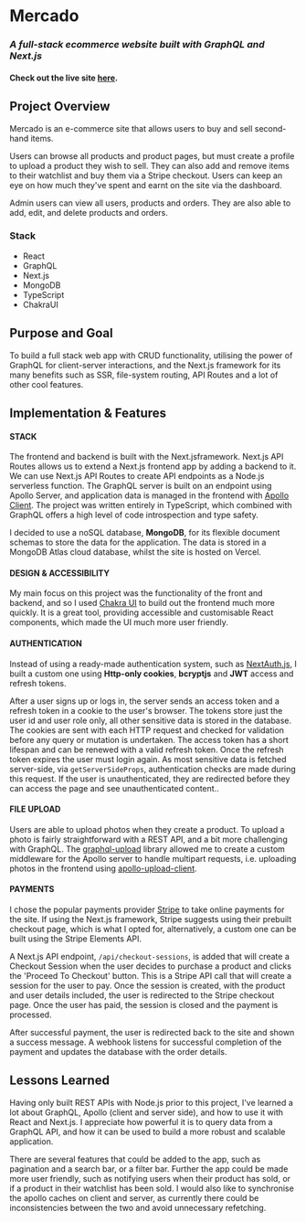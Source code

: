 # Mercado

### **_A full-stack ecommerce website built with GraphQL and Next.js_**

#### Check out the live site [**here**](https://tinyurl.com/mercado-app).

## Project Overview

Mercado is an e-commerce site that allows users to buy and sell second-hand items.

Users can browse all products and product pages, but must
create a profile to upload a product they wish to sell. They
can also add and remove items to their watchlist and buy them
via a Stripe checkout. Users can keep an eye on how much
they've spent and earnt on the site via the dashboard.

Admin users can view all users, products and orders. They are
also able to add, edit, and delete products and orders.

### Stack

- React
- GraphQL
- Next.js
- MongoDB
- TypeScript
- ChakraUI

## Purpose and Goal

To build a full stack web app with CRUD functionality, utilising
the power of GraphQL for client-server interactions, and the
Next.js framework for its many benefits such as SSR, file-system
routing, API Routes and a lot of other cool features.

## Implementation & Features

#### STACK

The frontend and backend is built with the Next.jsframework. Next.js API Routes allows us to extend a Next.js frontend app by adding a backend to it. We can use Next.js API Routes to create API endpoints as a Node.js serverless function. The GraphQL server is built on an endpoint using Apollo Server, and application data is managed in the frontend with [Apollo Client](https://www.apollographql.com/docs/react/). The project was written entirely in TypeScript, which combined with GraphQL offers a high level of code introspection and type safety.

I decided to use a noSQL database, **MongoDB**, for its flexible document schemas to store the data for the application. The data is stored in a MongoDB Atlas cloud database, whilst the site is hosted on Vercel.

#### DESIGN & ACCESSIBILITY

My main focus on this project was the functionality of the front and backend, and so I used [Chakra UI](https://chakra-ui.com/) to build out the frontend much more quickly. It is a great tool, providing accessible and customisable React components, which made the UI much more user friendly.

#### AUTHENTICATION

Instead of using a ready-made authentication system, such as [NextAuth.js](https://next-auth.js.org/), I built a custom one using **Http-only cookies**, **bcryptjs** and **JWT** access and refresh tokens.

After a user signs up or logs in, the server sends an access token and a refresh token in a cookie to the user's browser. The tokens store just the user id and user role only, all other sensitive data is stored in the database. The cookies are sent with each HTTP request and checked for validation before any query or mutation is undertaken. The access token has a short lifespan and can be renewed with a valid refresh token. Once the refresh token expires the user must login again. As most sensitive data is fetched server-side, via `getServerSideProps`, authentication checks are made during this request. If the user is unauthenticated, they are redirected before they can access the page and see unauthenticated content..

#### FILE UPLOAD

Users are able to upload photos when they create a product. To upload a photo is fairly straightforward with a REST API, and a bit more challenging with GraphQL. The [graphql-upload](https://github.com/jaydenseric/graphql-upload) library allowed me to create a custom middleware for the Apollo server to handle multipart requests, i.e. uploading photos in the frontend using [apollo-upload-client](https://github.com/jaydenseric/apollo-upload-client).

#### PAYMENTS

I chose the popular payments provider [Stripe](https://stripe.com/gb) to take online payments for the site. If using the Next.js framework, Stripe suggests using their prebuilt checkout page, which is what I opted for, alternatively, a custom one can be built using the Stripe Elements API.

A Next.js API endpoint, `/api/checkout-sessions`, is added that will create a Checkout Session when the user decides to purchase a product and clicks the 'Proceed To Checkout' button. This is a Stripe API call that will create a session for the user to pay. Once the session is created, with the product and user details included, the user is redirected to the Stripe checkout page. Once the user has paid, the session is closed and the payment is processed.

After successful payment, the user is redirected back to the site and shown a success message. A webhook listens for successful completion of the payment and updates the database with the order details.

## Lessons Learned

Having only built REST APIs with Node.js prior to this
project, I've learned a lot about GraphQL, Apollo (client
and server side), and how to use it with React and Next.js. I
appreciate how powerful it is to query data from a GraphQL
API, and how it can be used to build a more robust and
scalable application.

There are several features that could be added to the app,
such as pagination and a search bar, or a filter bar. Further
the app could be made more user friendly, such as notifying
users when their product has sold, or if a product in their
watchlist has been sold. I would also like to synchronise the
apollo caches on client and server, as currently there could
be inconsistencies between the two and avoid unnecessary
refetching.
